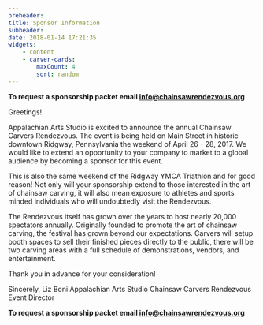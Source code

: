 ```yaml
---
preheader: 
title: Sponsor Information
subheader: 
date: 2018-01-14 17:21:35
widgets:
    - content
    - carver-cards:
        maxCount: 4
        sort: random
---
```


**To request a sponsorship packet email info@chainsawrendezvous.org**

Greetings!

Appalachian Arts Studio is excited to announce the annual Chainsaw Carvers Rendezvous. The event is being held on Main Street in historic downtown Ridgway, Pennsylvania the weekend of April 26 - 28, 2017. We would like to extend an opportunity to your company to market to a global audience by becoming a sponsor for this event.

This is also the same weekend of the Ridgway YMCA Triathlon and for good reason! Not only will your sponsorship extend to those interested in the art of chainsaw carving, it will also mean exposure to athletes and sports minded individuals who will undoubtedly visit the Rendezvous.

The Rendezvous itself has grown over the years to host nearly 20,000 spectators annually. Originally founded to promote the art of chainsaw carving, the festival has grown beyond our expectations. Carvers will setup booth spaces to sell their finished pieces directly to the public, there will be two carving areas with a full schedule of demonstrations, vendors, and entertainment.

Thank you in advance for your consideration!

Sincerely,
Liz Boni
Appalachian Arts Studio
Chainsaw Carvers Rendezvous Event Director


**To request a sponsorship packet email info@chainsawrendezvous.org**
